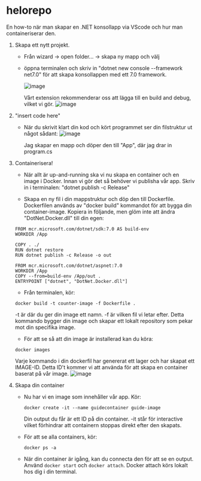 # helorepo

En how-to när man skapar en .NET konsollapp via VScode och hur man containeriserar den. 

1. Skapa ett nytt projekt.
   - Från wizard -> open folder... -> skapa ny mapp och välj
   - öppna terminalen och skriv in "dotnet new console --framework net7.0" för att skapa konsollappen med ett 7.0 framework.
   
       ![image](https://github.com/helojulia/helorepo/assets/130759487/784041fc-33e7-44bb-8395-404f08e751ed)

        Vårt extension rekommenderar oss att lägga till en build and debug, vilket vi gör.
       ![image](https://github.com/helojulia/helorepo/assets/130759487/6cca347c-bb12-4561-bc98-07676439aa38)

2. "insert code here"
    - När du skrivit klart din kod och kört programmet ser din filstruktur ut något sådant:
      ![image](https://github.com/helojulia/helorepo/assets/130759487/3b06d57d-4a52-44d7-8255-ebc4eb126c15)


      Jag skapar en mapp och döper den till "App", där jag drar in program.cs

3. Containerisera!
   - När allt är up-and-running ska vi nu skapa en container och en image i Docker. Innan vi gör det så          behöver vi publisha vår
     app. Skriv in i terminalen: "dotnet publish -c Release"

   - Skapa en ny fil i din mappstruktur och döp den till Dockerfile. Dockerfilen används av "docker build"
     kommandot för att bygga din container-image. Kopiera in följande, men glöm inte att ändra                   "DotNet.Docker.dll" till din egen:
     
   ```
   FROM mcr.microsoft.com/dotnet/sdk:7.0 AS build-env
   WORKDIR /App

   COPY . ./
   RUN dotnet restore
   RUN dotnet publish -c Release -o out

   FROM mcr.microsoft.com/dotnet/aspnet:7.0
   WORKDIR /App
   COPY --from=build-env /App/out .
   ENTRYPOINT ["dotnet", "DotNet.Docker.dll"]
   ```

   - Från terminalen, kör:
   ```
   docker build -t counter-image -f Dockerfile .
   ```
   -t är där du ger din image ett namn. -f är vilken fil vi letar efter.
   Detta kommando bygger din image och skapar ett lokalt repository som pekar mot din specifika image.
   
   - För att se så att din image är installerad kan du köra:
   ```
   docker images
   ```
   Varje kommando i din dockerfil har genererat ett lager och har skapat ett IMAGE-ID. Detta ID't kommer
   vi att använda för att skapa en container baserat på vår image.
   ![image](https://github.com/helojulia/helorepo/assets/130759487/300fc8b9-a25c-4b06-8ee1-8c417933bd61)

4. Skapa din container
   - Nu har vi en image som innehåller vår app. Kör:
        ```
        docker create -it --name guidecontainer guide-image
        ```
       Din output du får är ett ID på din container. -it står för interactive vilket förhindrar att             containern stoppas direkt efter den skapats.

   - För att se alla containers, kör:
     ```
     docker ps -a
     ```
   - När din container är igång, kan du connecta den för att se en output. Använd ```docker start```          och ```docker attach```. Docker attach körs lokalt hos dig i din terminal.
     
     

     

